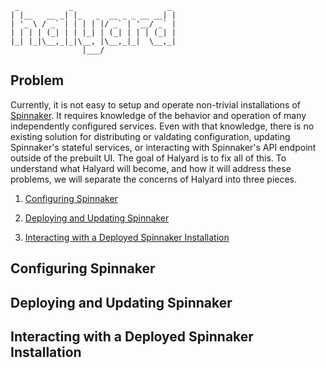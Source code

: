 ```
 _           _                     _
| |__   __ _| |_   _  __ _ _ __ __| |
| '_ \ / _` | | | | |/ _` | '__/ _` |
| | | | (_| | | |_| | (_| | | | (_| |
|_| |_|\__,_|_|\__, |\__,_|_|  \__,_|
                |___/
```

## Problem

Currently, it is not easy to setup and operate non-trivial installations of
[Spinnaker](https://github.com/spinnaker/spinnaker). It requires knowledge of
the behavior and operation of many independently configured services. Even with
that knowledge, there is no existing solution for distributing or valdating
configuration, updating Spinnaker's stateful services, or interacting with
Spinnaker's API endpoint outside of the prebuilt UI. The goal of Halyard is to
fix all of this. To understand what Halyard will become, and how it will
address these problems, we will separate the concerns of Halyard into three
pieces.

1. [Configuring Spinnaker](#configuring-spinnaker)

2. [Deploying and Updating Spinnaker](#deploying-and-updating-spinnaker)

3. [Interacting with a Deployed Spinnaker
   Installation](#interacting-with-a-deployed-spinnaker-installation)

## Configuring Spinnaker

## Deploying and Updating Spinnaker

## Interacting with a Deployed Spinnaker Installation
